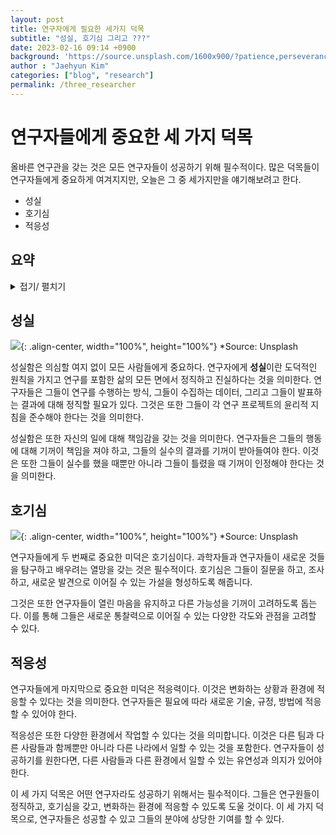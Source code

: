 ```yaml
---
layout: post
title: 연구자에게 필요한 세가지 덕목
subtitle: "성실, 호기심 그리고 ???"
date: 2023-02-16 09:14 +0900
background: 'https://source.unsplash.com/1600x900/?patience,perseverance,focus'
author : "Jaehyun Kim"
categories: ["blog", "research"]
permalink: /three_researcher
---
```


# 연구자들에게 중요한 세 가지 덕목  
  
올바른 연구관을 갖는 것은 모든 연구자들이 성공하기 위해 필수적이다. 많은 덕목들이 연구자들에게 중요하게 여겨지지만, 오늘은 그 중 세가지만을 얘기해보려고 한다. 
  
* 성실
* 호기심
* 적응성  

## 요약
<details> <summary> 접기/ 펼치기 </summary> 
<div markdown="1"> 

> 성실은 연구에서 정직하고 책임있는 것을 포함하는 반면, 호기심은 연구자가 열린 마음을 유지하고 새로운 것을 탐구할 수 있게합니다. 적응력은 유연하고 변화하는 상황과 환경에 적응할 수 있어야 합니다. 이러한 덕목들은 연구자가 성공하고 자신의 분야에 상당한 기여를 할 수 있도록 도울 수 있습니다.


</div> </details>
  
## 성실  
![](https://source.unsplash.com/1600x900/?patience){: .align-center, width="100%", height="100%"}  *Source: Unsplash

성실함은 의심할 여지 없이 모든 사람들에게 중요하다. 연구자에게 **성실**이란 도덕적인 원칙을 가지고 연구를 포함한 삶의 모든 면에서 정직하고 진실하다는 것을 의미한다. 연구자들은 그들이 연구를 수행하는 방식, 그들이 수집하는 데이터, 그리고 그들이 발표하는 결과에 대해 정직할 필요가 있다. 그것은 또한 그들이 각 연구 프로젝트의 윤리적 지침을 준수해야 한다는 것을 의미한다.  
  
성실함은 또한 자신의 일에 대해 책임감을 갖는 것을 의미한다. 연구자들은 그들의 행동에 대해 기꺼이 책임을 져야 하고, 그들의 실수의 결과를 기꺼이 받아들여야 한다. 이것은 또한 그들이 실수를 했을 때뿐만 아니라 그들이 틀렸을 때 기꺼이 인정해야 한다는 것을 의미한다.  
  
## 호기심  

![](https://source.unsplash.com/1600x900/?perseverance){: .align-center, width="100%", height="100%"}  *Source: Unsplash

연구자들에게 두 번째로 중요한 미덕은 호기심이다. 과학자들과 연구자들이 새로운 것들을 탐구하고 배우려는 열망을 갖는 것은 필수적이다. 호기심은 그들이 질문을 하고, 조사하고, 새로운 발견으로 이어질 수 있는 가설을 형성하도록 해줍니다.  
  
그것은 또한 연구자들이 열린 마음을 유지하고 다른 가능성을 기꺼이 고려하도록 돕는다. 이를 통해 그들은 새로운 통찰력으로 이어질 수 있는 다양한 각도와 관점을 고려할 수 있다.  
  
## 적응성  

연구자들에게 마지막으로 중요한 미덕은 적응력이다. 이것은 변화하는 상황과 환경에 적응할 수 있다는 것을 의미한다. 연구자들은 필요에 따라 새로운 기술, 규정, 방법에 적응할 수 있어야 한다.  
  
적응성은 또한 다양한 환경에서 작업할 수 있다는 것을 의미합니다. 이것은 다른 팀과 다른 사람들과 함께뿐만 아니라 다른 나라에서 일할 수 있는 것을 포함한다. 연구자들이 성공하기를 원한다면, 다른 사람들과 다른 환경에서 일할 수 있는 유연성과 의지가 있어야 한다.  
  
이 세 가지 덕목은 어떤 연구자라도 성공하기 위해서는 필수적이다. 그들은 연구원들이 정직하고, 호기심을 갖고, 변화하는 환경에 적응할 수 있도록 도울 것이다. 이 세 가지 덕목으로, 연구자들은 성공할 수 있고 그들의 분야에 상당한 기여를 할 수 있다.
